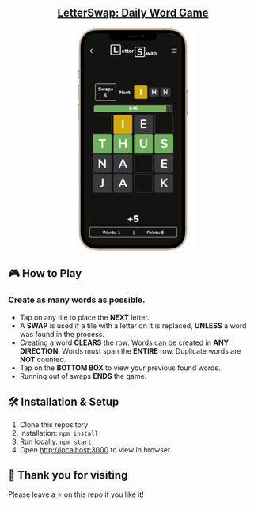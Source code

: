 <h2 align="center">
  <a href="https://letterswap.io">LetterSwap: Daily Word Game</a> 
</h2>

<p align="center">
  <img src="https://github.com/Maximilian-Oberholtzer/letter-swap-v2/blob/main/public/LetterSwapV2Iphone.png" />  
</p>

<h2>
  🎮 How to Play
</h2>

<h3>Create as many words as possible.</h3>

 <ul>
   <li>
     Tap on any tile to place the <b>NEXT</b> letter.
   </li>
   <li>
      A <b>SWAP</b> is used if a tile with a letter on it is replaced, <b>UNLESS</b> a word was found in the process.
   </li>
   <li>
      Creating a word <b>CLEARS</b> the row. Words can be created in <b>ANY DIRECTION</b>. Words must span the <b>ENTIRE</b> row. Duplicate words are <b>NOT</b> counted.
   </li>
   <li>
      Tap on the <b>BOTTOM BOX</b> to view your previous found words.
   </li>
   <li>
     Running out of swaps <b>ENDS</b> the game.
   </li>
 </ul>

 <h2>
  🛠 Installation & Setup
 </h2>
 <ol>
   <li>
      Clone this repository
   </li>
   <li>
      Installation: <code>npm install</code>
   </li>
   <li>
      Run locally: <code>npm start</code>
   </li>
   <li>
     Open  <a href="http://localhost:3000">http://localhost:3000</a> to view in browser
   </li>
 </ol>

 <h2>
   💖 Thank you for visiting
 </h2>
 <p>Please leave a ⭐ on this repo if you like it!</p>
 
